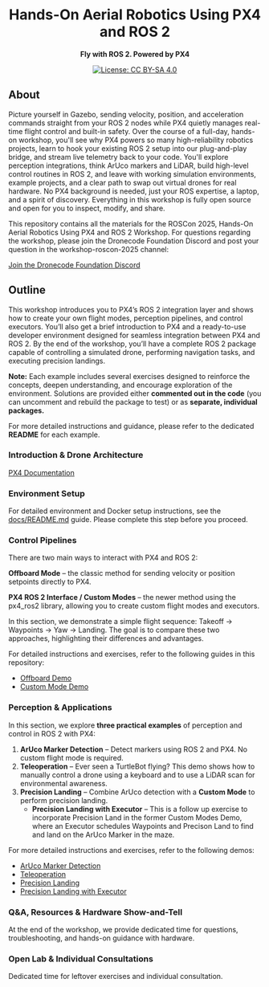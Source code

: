 <h1 align="center">Hands-On Aerial Robotics Using PX4 and ROS 2</h1>

<p align="center">
    <strong>Fly with ROS 2. Powered by PX4</strong>
</p>
<p align="center">
    <a href="https://creativecommons.org/licenses/by-sa/4.0/">
        <img src="https://img.shields.io/badge/License-CC_BY--SA_4.0-lightgrey.svg" alt="License: CC BY-SA 4.0">
    </a>
</p>

## About

Picture yourself in Gazebo, sending velocity, position, and acceleration commands straight from your ROS 2 nodes while PX4 quietly manages real-time flight control and built-in safety.
Over the course of a full-day, hands-on workshop, you'll see why PX4 powers so many high-reliability robotics projects, learn to hook your existing ROS 2 setup into our plug-and-play bridge, and stream live telemetry back to your code.
You'll explore perception integrations, think ArUco markers and LiDAR, build high-level control routines in ROS 2, and leave with working simulation environments, example projects, and a clear path to swap out virtual drones for real hardware.
No PX4 background is needed, just your ROS expertise, a laptop, and a spirit of discovery. Everything in this workshop is fully open source and open for you to inspect, modify, and share.

This repository contains all the materials for the ROSCon 2025, Hands-On Aerial Robotics Using PX4 and ROS 2 Workshop.
For questions regarding the workshop, please join the Dronecode Foundation Discord and post your question in the workshop-roscon-2025 channel:

[Join the Dronecode Foundation Discord](https://discord.gg/dhPwqRVD)

## Outline

This workshop introduces you to PX4’s ROS 2 integration layer and shows how to create your own flight modes, perception pipelines, and control executors.
You’ll also get a brief introduction to PX4 and a ready-to-use developer environment designed for seamless integration between PX4 and ROS 2.
By the end of the workshop, you’ll have a complete ROS 2 package capable of controlling a simulated drone, performing navigation tasks, and executing precision landings.

**Note:** Each example includes several exercises designed to reinforce the concepts, deepen understanding, and encourage exploration of the environment.
Solutions are provided either **commented out in the code** (you can uncomment and rebuild the package to test) or as **separate, individual packages.**

For more detailed instructions and guidance, please refer to the dedicated **README** for each example.

### Introduction & Drone Architecture

[PX4 Documentation](https://docs.px4.io/main/en/)

### Environment Setup

For detailed environment and Docker setup instructions, see the [docs/README.md](docs/setup.md) guide.
Please complete this step before you proceed.

### Control Pipelines

There are two main ways to interact with PX4 and ROS 2:

**Offboard Mode** – the classic method for sending velocity or position setpoints directly to PX4.

**PX4 ROS 2 Interface / Custom Modes** – the newer method using the px4_ros2 library, allowing you to create custom flight modes and executors.

In this section, we demonstrate a simple flight sequence: Takeoff → Waypoints → Yaw → Landing.
The goal is to compare these two approaches, highlighting their differences and advantages.

For detailed instructions and exercises, refer to the following guides in this repository:

- [Offboard Demo](px4_roscon_25/offboard_demo/README.md)
- [Custom Mode Demo](px4_roscon_25/custom_mode_demo/README.md)

### Perception & Applications

In this section, we explore **three practical examples** of perception and control in ROS 2 with PX4:

1. **ArUco Marker Detection** – Detect markers using ROS 2 and PX4. No custom flight mode is required.
2. **Teleoperation** – Ever seen a TurtleBot flying? This demo shows how to manually control a drone using a keyboard and to use a LiDAR scan for environmental awareness.
3. **Precision Landing** – Combine ArUco detection with a **Custom Mode** to perform precision landing.
    - **Precision Landing with Executor** – This is a follow up exercise to incorporate Precision Land in the former Custom Modes Demo, where an Executor schedules  Waypoints and Precison Land to find and land on the ArUco Marker in the maze. 

For more detailed instructions and exercises, refer to the following demos:

- [ArUco Marker Detection](px4_roscon_25/aruco_tracker/README.md)
- [Teleoperation](px4_roscon_25/teleop/README.md)
- [Precision Landing](px4_roscon_25/precision_land/README.md)
- [Precision Landing with Executor](px4_roscon_25/precision_land_executor/README.md)

### Q&A, Resources & Hardware Show-and-Tell

At the end of the workshop, we provide dedicated time for questions, troubleshooting, and hands-on guidance with hardware.

### Open Lab & Individual Consultations

Dedicated time for leftover exercises and individual consultation.
